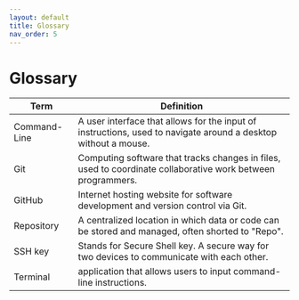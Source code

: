 ```yaml
---
layout: default
title: Glossary
nav_order: 5
---
```

# Glossary
|Term|Definition|
|---|---|
|Command-Line|A user interface that allows for the input of instructions, used to navigate around a desktop without a mouse.|
|Git|Computing software that tracks changes in files, used to coordinate collaborative work between programmers.|
|GitHub|Internet hosting website for software development and version control via Git.|
|Repository|A centralized location in which data or code can be stored and managed, often shorted to "Repo".|
|SSH key|Stands for Secure Shell key. A secure way for two devices to communicate with each other.|
|Terminal|application that allows users to input command-line instructions.|